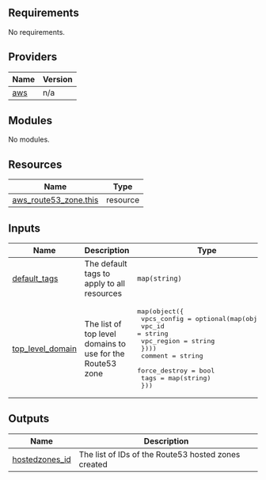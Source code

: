 ## Requirements

No requirements.

## Providers

| Name | Version |
|------|---------|
| <a name="provider_aws"></a> [aws](#provider\_aws) | n/a |

## Modules

No modules.

## Resources

| Name | Type |
|------|------|
| [aws_route53_zone.this](https://registry.terraform.io/providers/hashicorp/aws/latest/docs/resources/route53_zone) | resource |

## Inputs

| Name | Description | Type | Default | Required |
|------|-------------|------|---------|:--------:|
| <a name="input_default_tags"></a> [default\_tags](#input\_default\_tags) | The default tags to apply to all resources | `map(string)` | <pre>{<br>  "Environment": "Dev"<br>}</pre> | no |
| <a name="input_top_level_domain"></a> [top\_level\_domain](#input\_top\_level\_domain) | The list of top level domains to use for the Route53 zone | <pre>map(object({<br>    vpcs_config   = optional(map(object({<br>      vpc_id     = string<br>      vpc_region = string<br>    })))<br>    comment       = string<br>    force_destroy = bool<br>    tags          = map(string)<br>  }))</pre> | n/a | yes |

## Outputs

| Name | Description |
|------|-------------|
| <a name="output_hostedzones_id"></a> [hostedzones\_id](#output\_hostedzones\_id) | The list of IDs of the Route53 hosted zones created |
